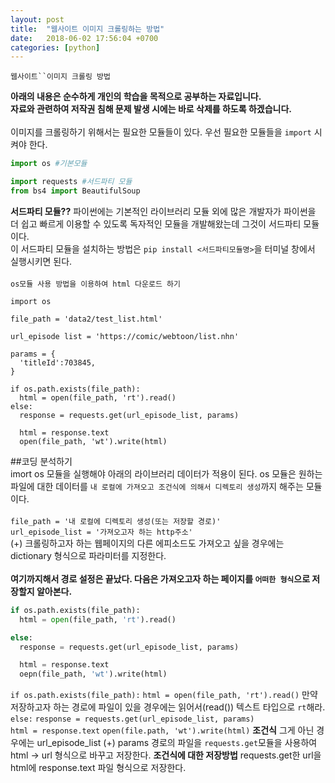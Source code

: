 ```yaml
---
layout: post
title:  "웹사이트 이미지 크롤링하는 방법"
date:   2018-06-02 17:56:04 +0700
categories: [python]
---
```

`웹사이트``이미지 크롤링 방법`

**아래의 내용은 순수하게 개인의 학습을 목적으로 공부하는 자료입니다.**
<br>
**자료와 관련하여 저작권 침해 문제 발생 시에는 바로 삭제를 하도록 하겠습니다.**
<br>
<br>
이미지를 크롤링하기 위해서는 필요한 모듈들이 있다.
우선 필요한 모듈들을 `import` 시켜야 한다.
<br>
```python
import os #기본모듈

import requests #서드파티 모듈
from bs4 import BeautifulSoup
```
**서드파티 모듈??**
파이썬에는 기본적인 라이브러리 모듈 외에 많은 개발자가 파이썬을 더 쉽고 빠르게 이용할 수 있도록 독자적인 모듈을 개발해왔는데 그것이 서드파티 모듈이다.
<br>
이 서드파티 모듈을 설치하는 방법은 `pip install <서드파티모듈명>`을 터미널 창에서 실행시키면 된다.
<br>
<br>
`os모듈 사용 방법을 이용하여 html 다운로드 하기`
```
import os

file_path = 'data2/test_list.html'

url_episode list = 'https://comic/webtoon/list.nhn'

params = {
  'titleId':703845,
}

if os.path.exists(file_path):
  html = open(file_path, 'rt').read()
else:
  response = requests.get(url_episode_list, params)

  html = response.text
  open(file_path, 'wt').write(html)
```
##코딩 분석하기
<br>
imort os 모듈을 실행해야 아래의 라이브러리 데이터가 적용이 된다. os 모듈은 원하는 파일에 대한 데이터를 `내 로컬에 가져오고 조건식에 의해서 디렉토리 생성`까지 해주는 모듈이다.
<br>
<br>
`file_path = '내 로컬에 디렉토리 생성(또는 저장할 경로)'`
<br>
`url_episode_list = '가져오고자 하는 http주소'`
<br>
(+) 크롤링하고자 하는 웹페이지의 다른 에피소드도 가져오고 싶을 경우에는 dictionary 형식으로 파라미터를 지정한다.
<br>
<br>
**여기까지해서 경로 설정은 끝났다. 다음은 가져오고자 하는 페이지를 `어떠한 형식`으로 저장할지 알아본다.**
<br>
```python
if os.path.exists(file_path):
  html = open(file_path, 'rt').read()

else:
  response = requests.get(url_episode_list, params)

  html = response.text
  oepn(file_path, 'wt').write(html)
```
`if os.path.exists(file_path):`
  `html = open(file_path, 'rt').read()`
만약 저장하고자 하는 경로에 파일이 있을 경우에는 읽어서(read()) 텍스트 타입으로 `rt`해라.
<br>
`else:`
  `response = requests.get(url_episode_list, params)`
<br>
  `html = response.text`
  `open(file.path, 'wt').write(html)`
**조건식** 그게 아닌 경우에는 url_episode_list (+) params 경로의 파일을 `requests.get`모듈을 사용하여 html -> url 형식으로 바꾸고 저장한다.
**조건식에 대한 저장방법**
requests.get한 url을 html에 response.text 파일 형식으로 저장한다.
